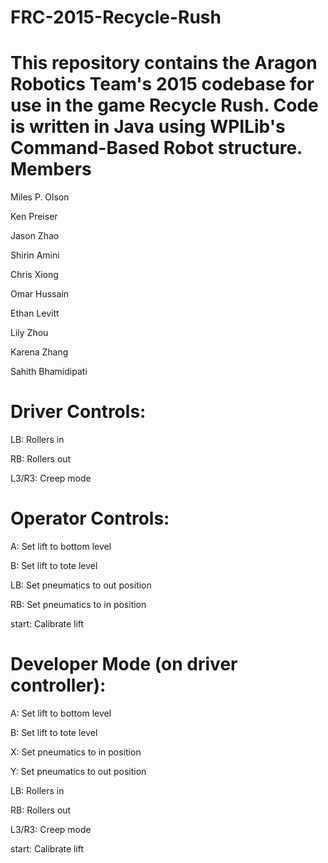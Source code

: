 FRC-2015-Recycle-Rush
=====================
This repository contains the Aragon Robotics Team's 2015 codebase for use in the game Recycle Rush. Code is written in Java using WPILib's Command-Based Robot structure.
Members
=====================

Miles P. Olson 

Ken Preiser 

Jason Zhao 

Shirin Amini 

Chris Xiong 

Omar Hussain 

Ethan Levitt 

Lily Zhou 

Karena Zhang 

Sahith Bhamidipati



Driver Controls:
=====================
LB: Rollers in

RB: Rollers out

L3/R3: Creep mode


Operator Controls:
=====================
A: Set lift to bottom level

B: Set lift to tote level

LB: Set pneumatics to out position

RB: Set pneumatics to in position

start: Calibrate lift


Developer Mode (on driver controller):
=====================
A: Set lift to bottom level

B: Set lift to tote level 

X: Set pneumatics to in position

Y: Set pneumatics to out position

LB: Rollers in

RB: Rollers out

L3/R3: Creep mode 

start: Calibrate lift
